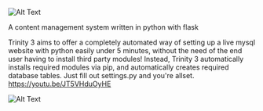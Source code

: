 ![Alt Text](http://i.imgur.com/k8I15Gh.png)

A content management system written in python with flask


Trinity 3 aims to offer a completely automated way of setting up a live mysql website with python easily under 5 minutes, without the need of the end user having to install third party modules! Instead, Trinity 3 automatically installs required modules via pip, and automatically creates required database tables.  Just fill out settings.py and you're allset.
https://youtu.be/JT5VHduOyHE

![Alt Text](http://image.prntscr.com/image/8c36a0e9d5eb4c3aa23806032e39f341.png)
